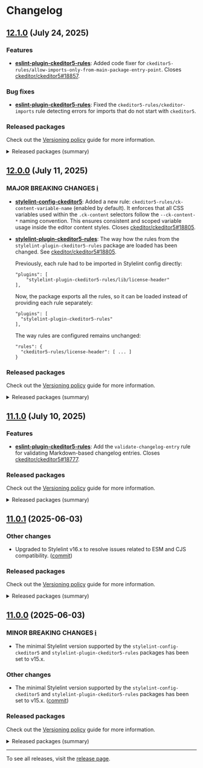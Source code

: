Changelog
=========

## [12.1.0](https://github.com/ckeditor/ckeditor5-linters-config/compare/v12.0.0...v12.1.0) (July 24, 2025)

### Features

* **[eslint-plugin-ckeditor5-rules](https://www.npmjs.com/package/eslint-plugin-ckeditor5-rules)**: Added code fixer for `ckeditor5-rules/allow-imports-only-from-main-package-entry-point`. Closes [ckeditor/ckeditor5#18857](https://github.com/ckeditor/ckeditor5/issues/18857).

### Bug fixes

* **[eslint-plugin-ckeditor5-rules](https://www.npmjs.com/package/eslint-plugin-ckeditor5-rules)**: Fixed the `ckeditor5-rules/ckeditor-imports` rule detecting errors for imports that do not start with `ckeditor5`.

### Released packages

Check out the [Versioning policy](https://ckeditor.com/docs/ckeditor5/latest/framework/guides/support/versioning-policy.html) guide for more information.

<details>
<summary>Released packages (summary)</summary>

Releases containing new features:

* [eslint-plugin-ckeditor5-rules](https://www.npmjs.com/package/eslint-plugin-ckeditor5-rules/v/12.1.0): v12.0.0 => v12.1.0

Other releases:

* [eslint-config-ckeditor5](https://www.npmjs.com/package/eslint-config-ckeditor5/v/12.1.0): v12.0.0 => v12.1.0
* [stylelint-config-ckeditor5](https://www.npmjs.com/package/stylelint-config-ckeditor5/v/12.1.0): v12.0.0 => v12.1.0
* [stylelint-plugin-ckeditor5-rules](https://www.npmjs.com/package/stylelint-plugin-ckeditor5-rules/v/12.1.0): v12.0.0 => v12.1.0
</details>


## [12.0.0](https://github.com/ckeditor/ckeditor5-linters-config/compare/v11.1.0...v12.0.0) (July 11, 2025)

### MAJOR BREAKING CHANGES [ℹ️](https://ckeditor.com/docs/ckeditor5/latest/framework/guides/support/versioning-policy.html#major-and-minor-breaking-changes)

* **[stylelint-config-ckeditor5](https://www.npmjs.com/package/stylelint-config-ckeditor5)**: Added a new rule: `ckeditor5-rules/ck-content-variable-name` (enabled by default). It enforces that all CSS variables used within the `.ck-content` selectors follow the `--ck-content-*` naming convention. This ensures consistent and scoped variable usage inside the editor content styles. Closes [ckeditor/ckeditor5#18805](https://github.com/ckeditor/ckeditor5/issues/18805).
* **[stylelint-plugin-ckeditor5-rules](https://www.npmjs.com/package/stylelint-plugin-ckeditor5-rules)**: The way how the rules from the `stylelint-plugin-ckeditor5-rules` package are loaded has been changed. See [ckeditor/ckeditor5#18805](https://github.com/ckeditor/ckeditor5/issues/18805).

  Previously, each rule had to be imported in Stylelint config directly:

  ```
  "plugins": [
      "stylelint-plugin-ckeditor5-rules/lib/license-header"
  ],
  ```

  Now, the package exports all the rules, so it can be loaded instead of providing each rule separately:

  ```
  "plugins": [
    "stylelint-plugin-ckeditor5-rules"
  ],
  ```

  The way rules are configured remains unchanged:

  ```
  "rules": {
    "ckeditor5-rules/license-header": [ ... ]
  }
  ```

### Released packages

Check out the [Versioning policy](https://ckeditor.com/docs/ckeditor5/latest/framework/guides/support/versioning-policy.html) guide for more information.

<details>
<summary>Released packages (summary)</summary>

Major releases (contain major breaking changes):

* [stylelint-config-ckeditor5](https://www.npmjs.com/package/stylelint-config-ckeditor5/v/12.0.0): v11.1.0 => v12.0.0
* [stylelint-plugin-ckeditor5-rules](https://www.npmjs.com/package/stylelint-plugin-ckeditor5-rules/v/12.0.0): v11.1.0 => v12.0.0

Other releases:

* [eslint-config-ckeditor5](https://www.npmjs.com/package/eslint-config-ckeditor5/v/12.0.0): v11.1.0 => v12.0.0
* [eslint-plugin-ckeditor5-rules](https://www.npmjs.com/package/eslint-plugin-ckeditor5-rules/v/12.0.0): v11.1.0 => v12.0.0
</details>


## [11.1.0](https://github.com/ckeditor/ckeditor5-linters-config/compare/v11.0.1...v11.1.0) (July 10, 2025)

### Features

* **[eslint-plugin-ckeditor5-rules](https://www.npmjs.com/package/eslint-plugin-ckeditor5-rules)**: Add the `validate-changelog-entry` rule for validating Markdown-based changelog entries. Closes [ckeditor/ckeditor5#18777](https://github.com/ckeditor/ckeditor5/issues/18777).

### Released packages

Check out the [Versioning policy](https://ckeditor.com/docs/ckeditor5/latest/framework/guides/support/versioning-policy.html) guide for more information.

<details>
<summary>Released packages (summary)</summary>

Releases containing new features:

* [eslint-plugin-ckeditor5-rules](https://www.npmjs.com/package/eslint-plugin-ckeditor5-rules/v/11.1.0): v11.0.1 => v11.1.0

Other releases:

* [eslint-config-ckeditor5](https://www.npmjs.com/package/eslint-config-ckeditor5/v/11.1.0): v11.0.1 => v11.1.0
* [stylelint-config-ckeditor5](https://www.npmjs.com/package/stylelint-config-ckeditor5/v/11.1.0): v11.0.1 => v11.1.0
* [stylelint-plugin-ckeditor5-rules](https://www.npmjs.com/package/stylelint-plugin-ckeditor5-rules/v/11.1.0): v11.0.1 => v11.1.0
</details>


## [11.0.1](https://github.com/ckeditor/ckeditor5-linters-config/compare/v11.0.0...v11.0.1) (2025-06-03)

### Other changes

* Upgraded to Stylelint v16.x to resolve issues related to ESM and CJS compatibility. ([commit](https://github.com/ckeditor/ckeditor5-linters-config/commit/54e6c146b97b70e2142de9e376c875cb8d2cf691))

### Released packages

Check out the [Versioning policy](https://ckeditor.com/docs/ckeditor5/latest/framework/guides/support/versioning-policy.html) guide for more information.

<details>
<summary>Released packages (summary)</summary>

Other releases:

* [eslint-config-ckeditor5](https://www.npmjs.com/package/eslint-config-ckeditor5/v/11.0.1): v11.0.0 => v11.0.1
* [eslint-plugin-ckeditor5-rules](https://www.npmjs.com/package/eslint-plugin-ckeditor5-rules/v/11.0.1): v11.0.0 => v11.0.1
* [stylelint-config-ckeditor5](https://www.npmjs.com/package/stylelint-config-ckeditor5/v/11.0.1): v11.0.0 => v11.0.1
* [stylelint-plugin-ckeditor5-rules](https://www.npmjs.com/package/stylelint-plugin-ckeditor5-rules/v/11.0.1): v11.0.0 => v11.0.1
</details>


## [11.0.0](https://github.com/ckeditor/ckeditor5-linters-config/compare/v10.0.0...v11.0.0) (2025-06-03)

### MINOR BREAKING CHANGES [ℹ️](https://ckeditor.com/docs/ckeditor5/latest/framework/guides/support/versioning-policy.html#major-and-minor-breaking-changes)

* The minimal Stylelint version supported by the `stylelint-config-ckeditor5` and `stylelint-plugin-ckeditor5-rules` packages has been set to v15.x.

### Other changes

* The minimal Stylelint version supported by the `stylelint-config-ckeditor5` and `stylelint-plugin-ckeditor5-rules` packages has been set to v15.x. ([commit](https://github.com/ckeditor/ckeditor5-linters-config/commit/63219063b4ade6e5347140dfa33388c6ff7b4ec3))

### Released packages

Check out the [Versioning policy](https://ckeditor.com/docs/ckeditor5/latest/framework/guides/support/versioning-policy.html) guide for more information.

<details>
<summary>Released packages (summary)</summary>

Other releases:

* [eslint-config-ckeditor5](https://www.npmjs.com/package/eslint-config-ckeditor5/v/11.0.0): v10.0.0 => v11.0.0
* [eslint-plugin-ckeditor5-rules](https://www.npmjs.com/package/eslint-plugin-ckeditor5-rules/v/11.0.0): v10.0.0 => v11.0.0
* [stylelint-config-ckeditor5](https://www.npmjs.com/package/stylelint-config-ckeditor5/v/11.0.0): v10.0.0 => v11.0.0
* [stylelint-plugin-ckeditor5-rules](https://www.npmjs.com/package/stylelint-plugin-ckeditor5-rules/v/11.0.0): v10.0.0 => v11.0.0
</details>

---

To see all releases, visit the [release page](https://github.com/ckeditor/ckeditor5-linters-config/releases).

